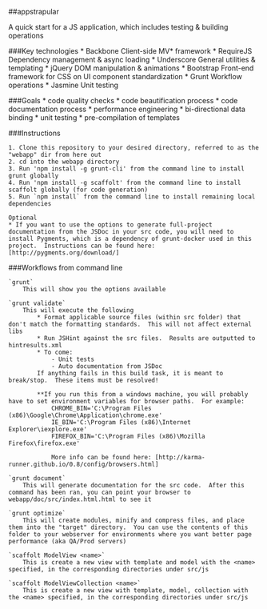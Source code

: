 ##appstrapular

A quick start for a JS application, which includes testing &amp; building operations


###Key technologies
	* Backbone 			Client-side MV* framework
	* RequireJS			Dependency management & async loading
	* Underscore		General utilities & templating
	* jQuery			DOM manipulation & animations
	* Bootstrap			Front-end framework for CSS on UI component standardization 
	* Grunt				Workflow operations
	* Jasmine			Unit testing


###Goals
	* code quality checks
	* code beautification process
	* code documentation process
	* performance engineering
	* bi-directional data binding
	* unit testing
	* pre-compilation of templates


###Instructions

	1. Clone this repository to your desired directory, referred to as the "webapp" dir from here out
	2. cd into the webapp directory
	3. Run 'npm install -g grunt-cli' from the command line to install grunt globally
	4. Run 'npm install -g scaffolt' from the command line to install scaffolt globally (for code generation)
	5. Run `npm install` from the command line to install remaining local dependencies

	Optional
	* If you want to use the options to generate full-project documentation from the JSDoc in your src code, you will need to install Pygments, which is a dependency of grunt-docker used in this project.  Instructions can be found here: [http://pygments.org/download/]

###Workflows from command line

	`grunt`
		This will show you the options available

	`grunt validate`
		This will execute the following
			* Format applicable source files (within src folder) that don't match the formatting standards.  This will not affect external libs
			* Run JSHint against the src files.  Results are outputted to hintresults.xml
			* To come:
				- Unit tests
				- Auto documentation from JSDoc
			If anything fails in this build task, it is meant to break/stop.  These items must be resolved!

			**If you run this from a windows machine, you will probably have to set environment variables for browser paths.  For example:
				CHROME_BIN='C:\Program Files (x86)\Google\Chrome\Application\chrome.exe'
				IE_BIN='C:\Program Files (x86)\Internet Explorer\iexplore.exe'
				FIREFOX_BIN='C:\Program Files (x86)\Mozilla Firefox\firefox.exe'

				More info can be found here: [http://karma-runner.github.io/0.8/config/browsers.html]

	`grunt document`
		This will generate documentation for the src code.  After this command has been ran, you can point your browser to webapp/doc/src/index.html.html to see it
	
	`grunt optimize`
		This will create modules, minify and compress files, and place them into the "target" directory.  You can use the contents of this folder to your webserver for environments where you want better page performance (aka QA/Prod servers)
		
	`scaffolt ModelView <name>`
		This is create a new view with template and model with the <name> specified, in the corresponding directories under src/js

	`scaffolt ModelViewCollection <name>`
		This is create a new view with template, model, collection with the <name> specified, in the corresponding directories under src/js
